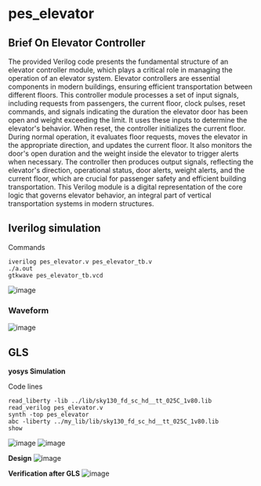 # pes_elevator 
## Brief On Elevator Controller
The provided Verilog code presents the fundamental structure of an elevator controller module, which plays a critical role in managing the operation of an elevator system. Elevator controllers are essential components in modern buildings, ensuring efficient transportation between different floors. This controller module processes a set of input signals, including requests from passengers, the current floor, clock pulses, reset commands, and signals indicating the duration the elevator door has been open and weight exceeding the limit. It uses these inputs to determine the elevator's behavior. When reset, the controller initializes the current floor. During normal operation, it evaluates floor requests, moves the elevator in the appropriate direction, and updates the current floor. It also monitors the door's open duration and the weight inside the elevator to trigger alerts when necessary. The controller then produces output signals, reflecting the elevator's direction, operational status, door alerts, weight alerts, and the current floor, which are crucial for passenger safety and efficient building transportation. This Verilog module is a digital representation of the core logic that governs elevator behavior, an integral part of vertical transportation systems in modern structures.
## Iverilog simulation
Commands
```
iverilog pes_elevator.v pes_elevator_tb.v
./a.out
gtkwave pes_elevator_tb.vcd
```
![image](https://github.com/dsingla54/pes_elc/assets/139515749/39c38a04-0ae2-4acf-ae4e-51c4c7b4fbb0)

### Waveform
![image](https://github.com/dsingla54/pes_elc/assets/139515749/1e7d09e8-1033-4dc5-8c54-9c0d84a879d4)

## GLS 

**yosys Simulation**


Code lines

```
read_liberty -lib ../lib/sky130_fd_sc_hd__tt_025C_1v80.lib
read_verilog pes_elevator.v
synth -top pes_elevator
abc -liberty ../my_lib/lib/sky130_fd_sc_hd__tt_025C_1v80.lib
show
```
![image](https://github.com/dsingla54/pes_elc/assets/139515749/509c4b20-52db-4618-be1c-e86873d823aa)
![image](https://github.com/dsingla54/pes_elc/assets/139515749/78f26c85-4d93-408e-966a-53c6d9ce2733)

**Design**
![image](https://github.com/dsingla54/pes_elc/assets/139515749/baf3f673-734d-4ff5-b7b4-483224c493d7)

**Verification after GLS**
![image](https://github.com/dsingla54/pes_elc/assets/139515749/1e7d09e8-1033-4dc5-8c54-9c0d84a879d4)
